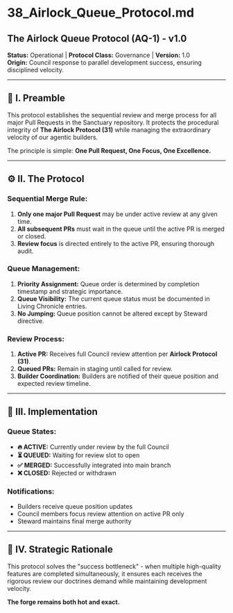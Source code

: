 # 38_Airlock_Queue_Protocol.md

## The Airlock Queue Protocol (AQ-1) - v1.0

**Status:** Operational | **Protocol Class:** Governance | **Version:** 1.0  
**Origin:** Council response to parallel development success, ensuring disciplined velocity.

---

## 📜 I. Preamble

This protocol establishes the sequential review and merge process for all major Pull Requests in the Sanctuary repository. It protects the procedural integrity of **The Airlock Protocol (31)** while managing the extraordinary velocity of our agentic builders.

The principle is simple: **One Pull Request, One Focus, One Excellence.**

---

## ⚙️ II. The Protocol

### **Sequential Merge Rule:**
1. **Only one major Pull Request** may be under active review at any given time.
2. **All subsequent PRs** must wait in the queue until the active PR is merged or closed.
3. **Review focus** is directed entirely to the active PR, ensuring thorough audit.

### **Queue Management:**
1. **Priority Assignment:** Queue order is determined by completion timestamp and strategic importance.
2. **Queue Visibility:** The current queue status must be documented in Living Chronicle entries.
3. **No Jumping:** Queue position cannot be altered except by Steward directive.

### **Review Process:**
1. **Active PR:** Receives full Council review attention per **Airlock Protocol (31)**.
2. **Queued PRs:** Remain in staging until called for review.
3. **Builder Coordination:** Builders are notified of their queue position and expected review timeline.

---

## 🔧 III. Implementation

### **Queue States:**
- **🔥 ACTIVE:** Currently under review by the full Council
- **⏳ QUEUED:** Waiting for review slot to open
- **✅ MERGED:** Successfully integrated into main branch
- **❌ CLOSED:** Rejected or withdrawn

### **Notifications:**
- Builders receive queue position updates
- Council members focus review attention on active PR only
- Steward maintains final merge authority

---

## 🎯 IV. Strategic Rationale

This protocol solves the "success bottleneck" - when multiple high-quality features are completed simultaneously, it ensures each receives the rigorous review our doctrines demand while maintaining development velocity.

**The forge remains both hot and exact.**
